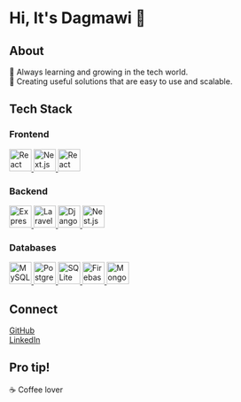 # Hi, It's Dagmawi 👋

## About
🌱 Always learning and growing in the tech world.  
💼 Creating useful solutions that are easy to use and scalable.

## Tech Stack
### Frontend
<a href="https://reactjs.org/" target="_blank">
  <img src="https://upload.wikimedia.org/wikipedia/commons/a/a7/React-icon.svg" alt="React" width="40" height="40" />
</a>
<a href="https://nextjs.org/" target="_blank">
  <img src="https://assets.vercel.com/image/upload/v1622128070/repositories/nextjs.png" alt="Next.js" width="40" height="40" />
</a>
<a href="https://reactnative.dev/" target="_blank">
  <img src="https://reactnative.dev/img/header_logo.svg" alt="React Native" width="40" height="40" />
</a>

### Backend
<a href="https://expressjs.com/" target="_blank">
  <img src="https://upload.wikimedia.org/wikipedia/commons/d/d9/Expressjs.png" alt="Express.js" width="40" height="40" />
</a>
<a href="https://laravel.com/" target="_blank">
  <img src="https://laravel.com/img/logotype.min.svg" alt="Laravel" width="40" height="40" />
</a>
<a href="https://www.djangoproject.com/" target="_blank">
  <img src="https://www.djangoproject.com/m/img/logos/django-logo-positive.png" alt="Django" width="40" height="40" />
</a>
<a href="https://nestjs.com/" target="_blank">
  <img src="https://docs.nestjs.com/assets/logo-small.svg" alt="Nest.js" width="40" height="40" />
</a>

### Databases
<a href="https://www.mysql.com/" target="_blank">
  <img src="https://www.mysql.com/common/logos/logo-mysql-170x115.png" alt="MySQL" width="40" height="40" />
</a>
<a href="https://www.postgresql.org/" target="_blank">
  <img src="https://upload.wikimedia.org/wikipedia/commons/2/29/Postgresql.svg" alt="PostgreSQL" width="40" height="40" />
</a>
<a href="https://www.sqlite.org/" target="_blank">
  <img src="https://www.sqlite.org/images/sqlite370_banner.png" alt="SQLite" width="40" height="40" />
</a>
<a href="https://firebase.google.com/" target="_blank">
  <img src="https://firebase.google.com/downloads/brand-guidelines/PNG/logo/logotype_grey.png" alt="Firebase" width="40" height="40" />
</a>
<a href="https://www.mongodb.com/" target="_blank">
  <img src="https://www.mongodb.com/assets/images/global/leaf.png" alt="MongoDB" width="40" height="40" />
</a>

## Connect
[GitHub](https://github.com/Dagmawi-22)  
[LinkedIn](https://www.linkedin.com/in/dagmawi-teka)

## Pro tip!
☕ Coffee lover
